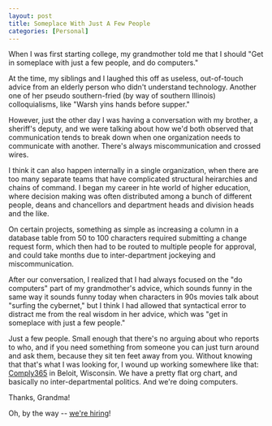 ```yaml
---
layout: post
title: Someplace With Just A Few People
categories: [Personal]
---
```


When I was first starting college, my grandmother told me that I should "Get in someplace with just a few people, and do computers."

At the time, my siblings and I laughed this off as useless, out-of-touch advice from an elderly person who didn't understand technology. Another one of her pseudo southern-fried (by way of southern Illinois) colloquialisms, like "Warsh yins hands before supper."

However, just the other day I was having a conversation with my brother, a sheriff's deputy, and we were talking about how we'd both observed that communication tends to break down when one organization needs to communicate with another. There's always miscommunication and crossed wires.

I think it can also happen internally in a single organization, when there are too many separate teams that have complicated structural heirarchies and chains of command. I began my career in hte world of higher education, where decision making was often distributed among a bunch of different people, deans and chancellors and department heads and division heads and the like. 

On certain projects, something as simple as increasing a column in a database table from 50 to 100 characters required submitting a change request form, which then had to be routed to multiple people for approval, and could take months due to inter-department jockeying and miscommunication.

After our conversation, I realized that I had always focused on the "do computers" part of my grandmother's advice, which sounds funny in the same way it sounds funny today when characters in 90s movies talk about "surfing the cybernet," but I think I had allowed that syntactical error to distract me from the real wisdom in her advice, which was "get in someplace with just a few people."

Just a few people. Small enough that there's no arguing about who reports to who, and if you need something from someone you can just turn around and ask them, because they sit ten feet away from you. Without knowing that that's what I was looking for, I wound up working somewhere like that: [Comply365](http://www.comply365.com/) in Beloit, Wisconsin. We have a pretty flat org chart, and basically no inter-departmental politics. And we're doing computers.

Thanks, Grandma!

Oh, by the way -- [we're hiring](http://www.comply365.com/careers/)!